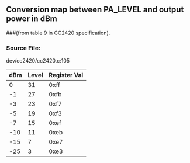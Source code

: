 ## Conversion map between PA_LEVEL and output power in dBm
###(from table 9 in CC2420 specification).

### Source File:
dev/cc2420/cc2420.c:105

|  dBm |  Level |  Register Val |
|---|---|---|
|  0 |  31 |  0xff |
|  -1 |  27 |  0xfb |
|  -3 |  23 |  0xf7 |
|  -5 |  19 |  0xf3 |
|  -7 |  15 |  0xef |
|  -10 |  11 |  0xeb |
|  -15 |  7 |  0xe7 |
|  -25 |  3 |  0xe3 |